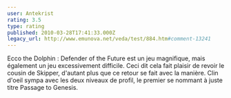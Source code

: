 ```yaml
---
user: Antekrist
rating: 3.5
type: rating
published: 2010-03-28T17:41:33.000Z
legacy_url: http://www.emunova.net/veda/test/884.htm#comment-13241
---
```

Ecco the Dolphin : Defender of the Future est un jeu magnifique, mais également un jeu excessivement difficile. Ceci dit cela fait plaisir de revoir le cousin de Skipper, d'autant plus que ce retour se fait avec la manière. Clin d'oeil sympa avec les deux niveaux de profil, le premier se nommant à juste titre Passage to Genesis.